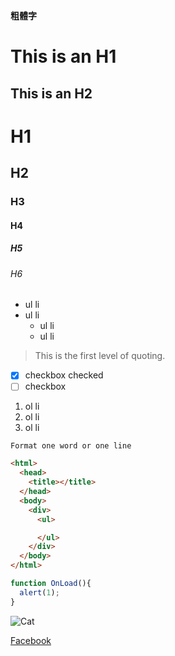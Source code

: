 **粗體字**

This is an H1 
=============

This is an H2
-------------

# H1
## H2
### H3
#### H4
##### H5
###### H6

* ul li
* ul li
  * ul li
  * ul li
  
> This is the first level of quoting.

- [x] checkbox checked
- [ ] checkbox

1. ol li
2. ol li
3. ol li

`Format one word or one line`

```html
<html>
  <head>
    <title></title>
  </head>
  <body>
    <div>
      <ul>

      </ul>
    </div>
  </body>
</html>
```

```js
function OnLoad(){
  alert(1);
}
```

![Cat](http://provectapet.com/wp-content/uploads/2017/02/provecta-for-pets-gray-cat_opt.jpg)

[Facebook](http://www.facebook.com)

